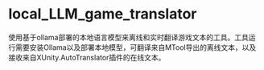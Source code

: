 # local_LLM_game_translator
使用基于ollama部署的本地语言模型来离线和实时翻译游戏文本的工具。工具运行需要安装Ollama以及部署本地模型，可翻译来自MTool导出的离线文本，以及接收来自XUnity.AutoTranslator插件的在线文本。
